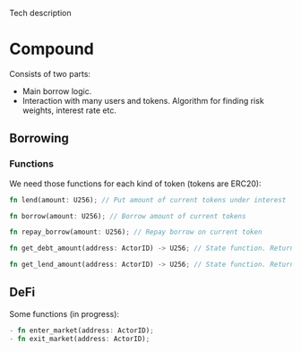 Tech description

# Compound 

Consists of two parts:
- Main borrow logic.
- Interaction with many users and tokens. Algorithm for finding risk weights, interest rate etc.

## Borrowing

### Functions

We need those functions for each kind of token (tokens are ERC20):

```rust
fn lend(amount: U256); // Put amount of current tokens under interest

fn borrow(amount: U256); // Borrow amount of current tokens

fn repay_borrow(amount: U256); // Repay borrow on current token

fn get_debt_amount(address: ActorID) -> U256; // State function. Returns how much tokens user need to bring back

fn get_lend_amount(address: ActorID) -> U256; // State function. Returns how much tokens user has on his deposit
```

## DeFi

Some functions (in progress):
```rust
- fn enter_market(address: ActorID); 
- fn exit_market(address: ActorID);
```
